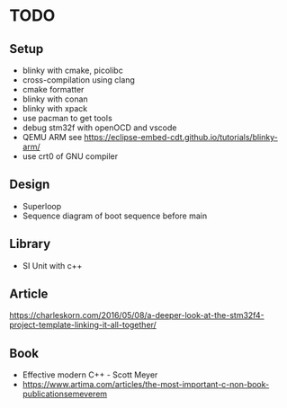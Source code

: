 # TODO

## Setup

- blinky with cmake, picolibc
- cross-compilation using clang
- cmake formatter
- blinky with conan
- blinky with xpack
- use pacman to get tools
- debug stm32f with openOCD and vscode
- QEMU ARM see https://eclipse-embed-cdt.github.io/tutorials/blinky-arm/
- use crt0 of GNU compiler

## Design

- Superloop
- Sequence diagram of boot sequence before main

## Library

- SI Unit with c++

## Article

https://charleskorn.com/2016/05/08/a-deeper-look-at-the-stm32f4-project-template-linking-it-all-together/


## Book

- Effective modern C++ - Scott Meyer
- https://www.artima.com/articles/the-most-important-c-non-book-publicationsemeverem
